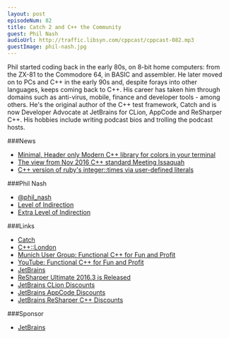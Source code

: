 ```yaml
---
layout: post
episodeNum: 82
title: Catch 2 and C++ the Community
guest: Phil Nash
audioUrl: http://traffic.libsyn.com/cppcast/cppcast-082.mp3
guestImage: phil-nash.jpg
---
```


Phil started coding back in the early 80s, on 8-bit home computers: from the ZX-81 to the Commodore 64, in BASIC and assembler. He later moved on to PCs and C++ in the early 90s and, despite forays into other languages, keeps coming back to C++. His career has taken him through domains such as anti-virus, mobile, finance and developer tools - among others. He's the original author of the C++ test framework, Catch and is now Developer Advocate at JetBrains for CLion, AppCode and ReSharper C++. His hobbies include writing podcast bios and trolling the podcast hosts.

###News

 - [Minimal, Header only Modern C++ library for colors in your terminal](https://github.com/agauniyal/rang)
 - [The view from Nov 2016 C++ standard Meeting Issaquah](https://www.codeplay.com/portal/12-09-16-the-view-from-nov-2016-cpp-standard-meeting-issaquah)
 - [C++ version of ruby's integer::times via user-defined literals](https://ledentsov.de/2016/12/10/cpp-version-ruby-42-times-via-user-defined-literals/)
 
###Phil Nash

 - [@phil_nash](https://twitter.com/phil_nash/)
 - [Level of Indirection](http://levelofindirection.com/)
 - [Extra Level of Indirection](http://extralevelofindirection.com/)
 
###Links

 - [Catch](http://catch-lib.net/)
 - [C++::London](https://www.meetup.com/CppLondon/)
 - [Munich User Group: Functional C++ for Fun and Profit](https://www.meetup.com/MUCplusplus/events/235593620/)
 - [YouTube: Functional C++ for Fun and Profit](https://www.youtube.com/watch?v=YgcUuYCCV14)
 - [JetBrains](http://jetbrains.com/)
 - [ReSharper Ultimate 2016.3 is Released](https://blog.jetbrains.com/dotnet/2016/12/15/resharper-ultimate-2016-3-is-released/)
 - [JetBrains CLion Discounts](https://www.jetbrains.com/clion/buy/#edition=discounts)
 - [JetBrains AppCode Discounts](https://www.jetbrains.com/objc/buy/#edition=discounts)
 - [JetBrains ReSharper C++ Discounts](https://www.jetbrains.com/resharper-cpp/buy/#edition=discounts)
 
###Sponsor

- [JetBrains](https://www.jetbrains.com/cpp/?utm_source=cppcast&utm_medium=podcast&utm_content=cppcast-podcast&utm_campaign=cpp)

